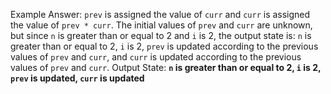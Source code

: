 Example Answer:
`prev` is assigned the value of `curr` and `curr` is assigned the value of `prev * curr`. The initial values of `prev` and `curr` are unknown, but since `n` is greater than or equal to 2 and `i` is 2, the output state is: `n` is greater than or equal to 2, `i` is 2, `prev` is updated according to the previous values of `prev` and `curr`, and `curr` is updated according to the previous values of `prev` and `curr`.
Output State: **`n` is greater than or equal to 2, `i` is 2, `prev` is updated, `curr` is updated**